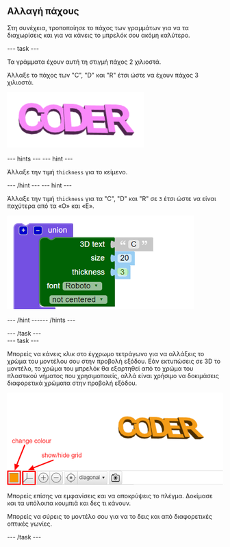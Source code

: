 ## Αλλαγή πάχους

Στη συνέχεια, τροποποίησε το πάχος των γραμμάτων για να τα διαχωρίσεις και για να κάνεις το μπρελόκ σου ακόμη καλύτερο.

--- task ---

Τα γράμματα έχουν αυτή τη στιγμή πάχος 2 χιλιοστά.

Άλλαξε το πάχος των "C", "D" και "R" έτσι ώστε να έχουν πάχος 3 χιλιοστά.

![στιγμιότυπο οθόνης](images/coder-finished.png)

--- hints ---
 --- hint ---

Άλλαξε την τιμή `thickness` για το κείμενο.

--- /hint --- --- hint ---

Άλλαξε την τιμή `thickness` για τα "C", "D" και "R" σε `3` έτσι ώστε να είναι παχύτερα από τα «O» και «E».

![στιγμιότυπο οθόνης](images/coder-thickness.png)

--- /hint ------ /hints ---

--- /task ---   
--- task ---

Μπορείς να κάνεις κλικ στο έγχρωμο τετράγωνο για να αλλάξεις το χρώμα του μοντέλου σου στην προβολή εξόδου. Εάν εκτυπώσεις σε 3D το μοντέλο, το χρώμα του μπρελόκ θα εξαρτηθεί από το χρώμα του πλαστικού νήματος που χρησιμοποιείς, αλλά είναι χρήσιμο να δοκιμάσεις διαφορετικά χρώματα στην προβολή εξόδου.

![στιγμιότυπο οθόνης](images/coder-colour.png)

Μπορείς επίσης να εμφανίσεις και να αποκρύψεις το πλέγμα. Δοκίμασε και τα υπόλοιπα κουμπιά και δες τι κάνουν.

Μπορείς να σύρεις το μοντέλο σου για να το δεις και από διαφορετικές οπτικές γωνίες.

--- /task ---
